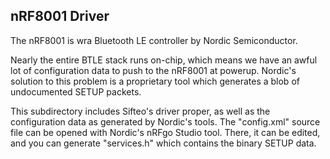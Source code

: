 nRF8001 Driver
--------------

The nRF8001 is wra Bluetooth LE controller by Nordic Semiconductor.

Nearly the entire BTLE stack runs on-chip, which means we have an awful lot of
configuration data to push to the nRF8001 at powerup. Nordic's solution to
this problem is a proprietary tool which generates a blob of undocumented
SETUP packets.

This subdirectory includes Sifteo's driver proper, as well as the
configuration data as generated by Nordic's tools. The "config.xml" source
file can be opened with Nordic's nRFgo Studio tool. There, it can be edited,
and you can generate "services.h" which contains the binary SETUP data.

